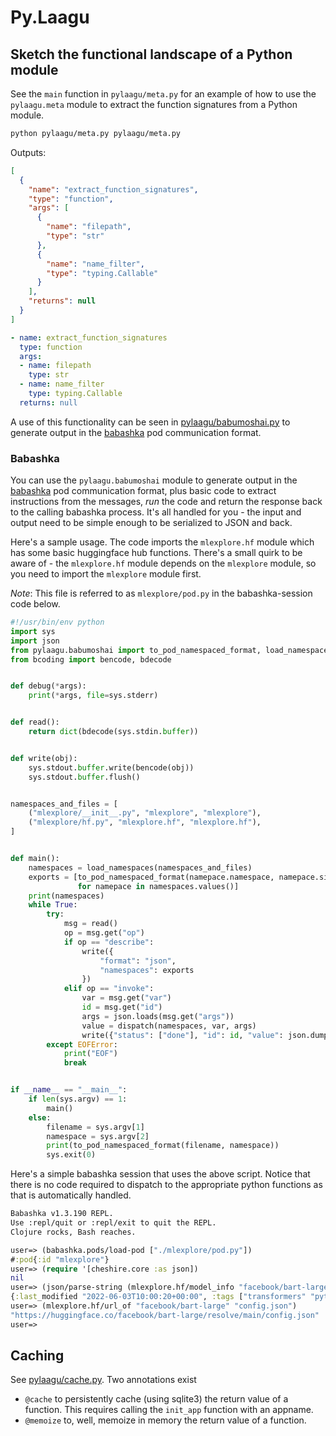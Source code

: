 # Py.Laagu


## Sketch the functional landscape of a Python module

See the `main` function in `pylaagu/meta.py` for an example of how to use the `pylaagu.meta` module to extract the function signatures from a Python module.

```bash
python pylaagu/meta.py pylaagu/meta.py
```

Outputs:
```json
[
  {
    "name": "extract_function_signatures",
    "type": "function",
    "args": [
      {
        "name": "filepath",
        "type": "str"
      },
      {
        "name": "name_filter",
        "type": "typing.Callable"
      }
    ],
    "returns": null
  }
]
```


```yaml
- name: extract_function_signatures
  type: function
  args:
  - name: filepath
    type: str
  - name: name_filter
    type: typing.Callable
  returns: null
```

A use of this functionality can be seen in [pylaagu/babumoshai.py](pylaagu/babumoshai.py) to generate output in the [babashka](https://babashka.org/) pod communication format.

### Babashka

You can use the `pylaagu.babumoshai` module to generate output in the [babashka](https://babashka.org/) pod communication format, plus basic code to extract instructions from the messages, *run* the code and return the response back to the calling babashka process. It's all handled for you - the input and output need to be simple enough to be serialized to JSON and back.

Here's a sample usage. The code imports the `mlexplore.hf` module which has some basic huggingface hub functions. There's a small quirk to be aware of - the `mlexplore.hf` module depends on the `mlexplore` module, so you need to import the `mlexplore` module first.


*Note*: This file is referred to as `mlexplore/pod.py` in the babashka-session code below.

```python
#!/usr/bin/env python
import sys
import json
from pylaagu.babumoshai import to_pod_namespaced_format, load_namespaces, dispatch, Namespace
from bcoding import bencode, bdecode


def debug(*args):
    print(*args, file=sys.stderr)


def read():
    return dict(bdecode(sys.stdin.buffer))


def write(obj):
    sys.stdout.buffer.write(bencode(obj))
    sys.stdout.buffer.flush()


namespaces_and_files = [
    ("mlexplore/__init__.py", "mlexplore", "mlexplore"),
    ("mlexplore/hf.py", "mlexplore.hf", "mlexplore.hf"),
]


def main():
    namespaces = load_namespaces(namespaces_and_files)
    exports = [to_pod_namespaced_format(namepace.namespace, namepace.signatures)
               for namepace in namespaces.values()]
    print(namespaces)
    while True:
        try:
            msg = read()
            op = msg.get("op")
            if op == "describe":
                write({
                    "format": "json",
                    "namespaces": exports
                })
            elif op == "invoke":
                var = msg.get("var")
                id = msg.get("id")
                args = json.loads(msg.get("args"))
                value = dispatch(namespaces, var, args)
                write({"status": ["done"], "id": id, "value": json.dumps(value)})
        except EOFError:
            print("EOF")
            break


if __name__ == "__main__":
    if len(sys.argv) == 1:
        main()
    else:
        filename = sys.argv[1]
        namespace = sys.argv[2]
        print(to_pod_namespaced_format(filename, namespace))
        sys.exit(0)
```

Here's a simple babashka session that uses the above script. Notice that there is no code required to dispatch to the appropriate python functions as that is automatically handled.

```bash
Babashka v1.3.190 REPL.
Use :repl/quit or :repl/exit to quit the REPL.
Clojure rocks, Bash reaches.
```
```clojure
user=> (babashka.pods/load-pod ["./mlexplore/pod.py"])
#:pod{:id "mlexplore"}
user=> (require '[cheshire.core :as json])
nil
user=> (json/parse-string (mlexplore.hf/model_info "facebook/bart-large") keyword)
{:last_modified "2022-06-03T10:00:20+00:00", :tags ["transformers" "pytorch" "tf" "jax" "rust" "bart" "feature-extraction" "en" "arxiv:1910.13461" "license:apache-2.0" "endpoints_compatible" "region:us"], :_id "621ffdc136468d709f17adb9", :downloads 99383, :siblings [{:rfilename ".gitattributes", :size nil, :blob_id nil, :lfs nil} {:rfilename "README.md", :size nil, :blob_id nil, :lfs nil} {:rfilename "config.json", :size nil, :blob_id nil, :lfs nil} {:rfilename "flax_model.msgpack", :size nil, :blob_id nil, :lfs nil} {:rfilename "merges.txt", :size nil, :blob_id nil, :lfs nil} {:rfilename "pytorch_model.bin", :size nil, :blob_id nil, :lfs nil} {:rfilename "rust_model.ot", :size nil, :blob_id nil, :lfs nil} {:rfilename "tf_model.h5", :size nil, :blob_id nil, :lfs nil} {:rfilename "tokenizer.json", :size nil, :blob_id nil, :lfs nil} {:rfilename "tokenizer_config.json", :size nil, :blob_id nil, :lfs nil} {:rfilename "vocab.json", :size nil, :blob_id nil, :lfs nil}], :disabled false, :private false, :config {:architectures ["BartModel"], :model_type "bart", :tokenizer_config {}}, :transformersInfo {:auto_model "AutoModel", :custom_class nil, :pipeline_tag "feature-extraction", :processor "AutoTokenizer"}, :modelId "facebook/bart-large", :mask_token "<mask>", :gated false, :pipeline_tag "feature-extraction", :likes 159, :cardData {:tags nil, :datasets nil, :license "apache-2.0", :eval_results nil, :language "en", :model_name nil, :library_name nil, :base_model nil, :metrics nil}, :author "facebook", :lastModified "2022-06-03T10:00:20+00:00", :spaces ["enclap-team/enclap" "HaloMaster/chinesesummary" "webshop/amazon_shop" "eubinecto/idiomify" "MrVicente/RA-BART" "awacke1/HEDIS.Dash.Component.Top.Clinical.Terminology.Vocabulary" "andreslu/orion" "ka1kuk/litellm" "mikepastor11/PennwickFileAnalyzer" "theachyuttiwari/lfqa1" "Rschmaelzle/wikipedia-assistant" "adherent/Bart-gen-arg" "king007/wikipedia-assistant" "adumbrobot/facebook-bart-large" "asifmian/facebook-bart-large" "semaj83/ctmatch" "LMya/facebook-bart-large" "bagataway/facebook-bart-large" "ATForest/english" "sarat2hf/stock_information_app" "rtabrizi/RAG" "jfeng1115/marketing-analytics-bot" "vkthakur88/facebook-bart-large" "GuysTrans/MedChattRe" "GuysTrans/MedChattSumTran" "nonhuman/nnnn" "apekshik/bart-test" "Dhrumit1314/notivai-backend" "devvoi01/custom1" "rizkiduwinanto/challenge-NLP" "marcelomoreno26/Whatsapp-Chat-Summarizer-and-Analysis" "ieuniversity/Whatsapp_Analysis_Tool" "kenken999/litellm" "kenken999/litellmlope"], :id "facebook/bart-large", :safetensors nil, :library_name "transformers", :model_index nil, :card_data {:tags nil, :datasets nil, :license "apache-2.0", :eval_results nil, :language "en", :model_name nil, :library_name nil, :base_model nil, :metrics nil}, :transformers_info {:auto_model "AutoModel", :custom_class nil, :pipeline_tag "feature-extraction", :processor "AutoTokenizer"}, :sha "cb48c1365bd826bd521f650dc2e0940aee54720c", :widget_data nil, :created_at "2022-03-02T23:29:05+00:00"}
user=> (mlexplore.hf/url_of "facebook/bart-large" "config.json")
"https://huggingface.co/facebook/bart-large/resolve/main/config.json"
user=>
```

## Caching
See [pylaagu/cache.py](pylaagu/cache.py). Two annotations exist
- `@cache` to persistently cache (using sqlite3) the return value of a function. This requires calling the `init_app` function with an appname.
- `@memoize` to, well, memoize in memory the return value of a function.
